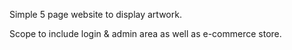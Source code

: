Simple 5 page website to display artwork.

Scope to include login & admin area as well as e-commerce store.
